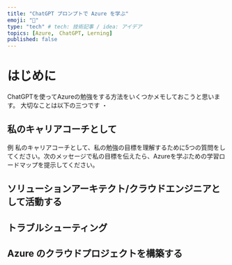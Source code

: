 ```yaml
---
title: "ChatGPT プロンプトで Azure を学ぶ"
emoji: "📌"
type: "tech" # tech: 技術記事 / idea: アイデア
topics: [Azure,　ChatGPT, Lerning]
published: false
---
```

# はじめに
ChatGPTを使ってAzureの勉強をする方法をいくつかメモしておこうと思います。
大切なことは以下の三つです
・

## 私のキャリアコーチとして
例 私のキャリアコーチとして、私の勉強の目標を理解するために5つの質問をしてください。次のメッセージで私の目標を伝えたら、Azureを学ぶための学習ロードマップを提示してください。


## ソリューションアーキテクト/クラウドエンジニアとして活動する

## トラブルシューティング

## Azure のクラウドプロジェクトを構築する